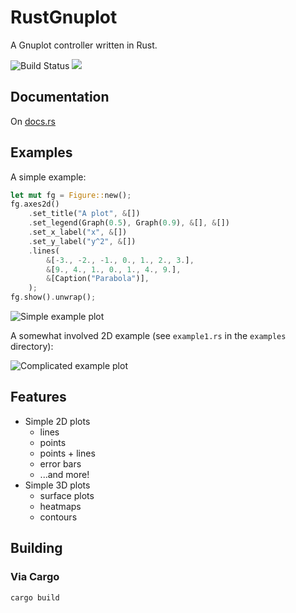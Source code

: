 # RustGnuplot

A Gnuplot controller written in Rust.

![Build Status](https://github.com/SiegeLord/RustGnuplot/actions/workflows/continuous-integration.yml/badge.svg)
[![](https://img.shields.io/crates/v/gnuplot.svg)](https://crates.io/crates/gnuplot)

## Documentation

On [docs.rs](https://docs.rs/gnuplot/latest/gnuplot/)

## Examples

A simple example:

```rust
let mut fg = Figure::new();
fg.axes2d()
	.set_title("A plot", &[])
	.set_legend(Graph(0.5), Graph(0.9), &[], &[])
	.set_x_label("x", &[])
	.set_y_label("y^2", &[])
	.lines(
		&[-3., -2., -1., 0., 1., 2., 3.],
		&[9., 4., 1., 0., 1., 4., 9.],
		&[Caption("Parabola")],
	);
fg.show().unwrap();
```

![Simple example plot](doc/fg.readme_example.png)

A somewhat involved 2D example (see `example1.rs` in the `examples` directory):

![Complicated example plot](doc/fg1.1.png)

## Features

* Simple 2D plots
	* lines
	* points
	* points + lines
	* error bars
	* ...and more!
* Simple 3D plots
	* surface plots
	* heatmaps
	* contours

## Building

### Via Cargo

```
cargo build
```
